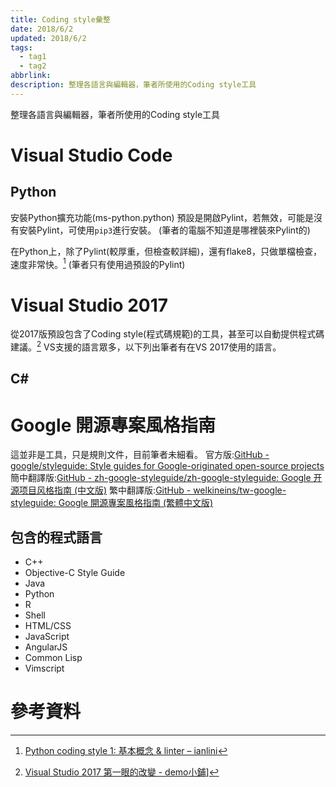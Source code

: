 ```yaml
---
title: Coding style彙整
date: 2018/6/2
updated: 2018/6/2
tags:
  - tag1
  - tag2
abbrlink: 
description: 整理各語言與編輯器，筆者所使用的Coding style工具
---
```

整理各語言與編輯器，筆者所使用的Coding style工具
<!--more-->
# Visual Studio Code

## Python
安裝Python擴充功能(ms-python.python)
預設是開啟Pylint，若無效，可能是沒有安裝Pylint，可使用`pip3`進行安裝。
(筆者的電腦不知道是哪裡裝來Pylint的)

在Python上，除了Pylint(較厚重，但檢查較詳細)，還有flake8，只做單檔檢查，速度非常快。[^1]
(筆者只有使用過預設的Pylint)

# Visual Studio 2017
從2017版預設包含了Coding style(程式碼規範)的工具，甚至可以自動提供程式碼建議。[^2]
VS支援的語言眾多，以下列出筆者有在VS 2017使用的語言。

## C#

# Google 開源專案風格指南
這並非是工具，只是規則文件，目前筆者未細看。
官方版:[GitHub - google/styleguide: Style guides for Google-originated open-source projects](https://github.com/google/styleguide)
簡中翻譯版:[GitHub - zh-google-styleguide/zh-google-styleguide: Google 开源项目风格指南 (中文版)](https://github.com/zh-google-styleguide/zh-google-styleguide)
繁中翻譯版:[GitHub - welkineins/tw-google-styleguide: Google 開源專案風格指南 (繁體中文版)](https://github.com/welkineins/tw-google-styleguide)

## 包含的程式語言
- C++
- Objective-C Style Guide
- Java
- Python
- R
- Shell
- HTML/CSS
- JavaScript
- AngularJS
- Common Lisp
- Vimscript

# 參考資料
[^1]:[Python coding style 1: 基本概念 & linter – ianlini](https://ianliniblog.wordpress.com/2017/05/03/python-coding-style-1-%E5%9F%BA%E6%9C%AC%E6%A6%82%E5%BF%B5-linter/)
[^2]:[Visual Studio 2017 第一眼的改變 - demo小鋪](https://demo.tc/post/834)]